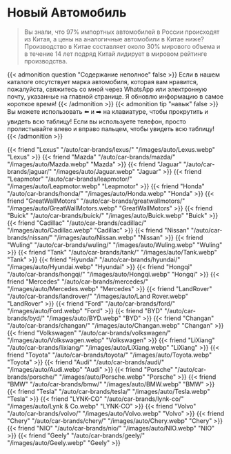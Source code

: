 # Новый Автомобиль

>Вы знали, что 97% импортных автомобилей в России происходят из Китая, а цены на аналогичные автомобили в Китае ниже? Производство в Китае составляет около 30% мирового объема и в течение 14 лет подряд Китай лидирует в мировом рейтинге производства.


{{< admonition question "Содержание неполное" false >}}
Если в нашем каталоге отсутствует марка автомобиля, которая вам нравится, пожалуйста, свяжитесь со мной через WhatsApp или электронную почту, указанные на главной странице. Я обновлю информацию в самое короткое время!
{{< /admonition >}}
{{< admonition tip "навык" false >}}
Вы можете использовать ⬅️ и ➡️ на клавиатуре, чтобы прокрутить и увидеть всю таблицу! Если вы используете телефон, просто пролистывайте влево и вправо пальцем, чтобы увидеть всю таблицу!
{{< /admonition >}}

{{< friend "Lexus" "/auto/car-brands/lexus/" "/images/auto/Lexus.webp" "Lexus" >}}
{{< friend "Mazda" "/auto/car-brands/mazda/" "/images/auto/Mazda.webp" "Mazda" >}}
{{< friend "Jaguar" "/auto/car-brands/jaguar/" "/images/auto/Jaguar.webp" "Jaguar" >}}
{{< friend "Leapmotor" "/auto/car-brands/leapmotor/" "/images/auto/Leapmotor.webp" "Leapmotor" >}}
{{< friend "Honda" "/auto/car-brands/honda/" "/images/auto/Honda.webp" "Honda" >}}
{{< friend "GreatWallMotors" "/auto/car-brands/greatwallmotors/" "/images/auto/GreatWallMotors.webp" "GreatWallMotors" >}}
{{< friend "Buick" "/auto/car-brands/buick/" "/images/auto/Buick.webp" "Buick" >}}
{{< friend "Cadillac" "/auto/car-brands/cadillac/" "/images/auto/Cadillac.webp" "Cadillac" >}}
{{< friend "Nissan" "/auto/car-brands/nissan/" "/images/auto/Nissan.webp" "Nissan" >}}
{{< friend "Wuling" "/auto/car-brands/wuling/" "/images/auto/Wuling.webp" "Wuling" >}}
{{< friend "Tank" "/auto/car-brands/tank/" "/images/auto/Tank.webp" "Tank" >}}
{{< friend "Hyundai" "/auto/car-brands/hyundai/" "/images/auto/Hyundai.webp" "Hyundai" >}}
{{< friend "Hongqi" "/auto/car-brands/hongqi/" "/images/auto/Hongqi.webp" "Hongqi" >}}
{{< friend "Mercedes" "/auto/car-brands/mercedes/" "/images/auto/Mercedes.webp" "Mercedes" >}}
{{< friend "LandRover" "/auto/car-brands/landrover/" "/images/auto/Land Rover.webp" "LandRover" >}}
{{< friend "Ford" "/auto/car-brands/ford/" "/images/auto/Ford.webp" "Ford" >}}
{{< friend "BYD" "/auto/car-brands/byd/" "/images/auto/BYD.webp" "BYD" >}}
{{< friend "Changan" "/auto/car-brands/changan/" "/images/auto/Changan.webp" "Changan" >}}
{{< friend "Volkswagen" "/auto/car-brands/volkswagen/" "/images/auto/Volkswagen.webp" "Volkswagen" >}}
{{< friend "LiXiang" "/auto/car-brands/lixiang/" "/images/auto/LiXiang.webp" "LiXiang" >}}
{{< friend "Toyota" "/auto/car-brands/toyota/" "/images/auto/Toyota.webp" "Toyota" >}}
{{< friend "Audi" "/auto/car-brands/audi/" "/images/auto/Audi.webp" "Audi" >}}
{{< friend "Porsche" "/auto/car-brands/porsche/" "/images/auto/Porsche.webp" "Porsche" >}}
{{< friend "BMW" "/auto/car-brands/bmw/" "/images/auto/BMW.webp" "BMW" >}}
{{< friend "Tesla" "/auto/car-brands/tesla/" "/images/auto/Tesla.webp" "Tesla" >}}
{{< friend "LYNK-CO" "/auto/car-brands/lynk-co/" "/images/auto/Lynk & Co.webp" "LYNK-CO" >}}
{{< friend "Volvo" "/auto/car-brands/volvo/" "/images/auto/Volvo.webp" "Volvo" >}}
{{< friend "Chery" "/auto/car-brands/chery/" "/images/auto/Chery.webp" "Chery" >}}
{{< friend "NIO" "/auto/car-brands/nio/" "/images/auto/NIO.webp" "NIO" >}}
{{< friend "Geely" "/auto/car-brands/geely/" "/images/auto/Geely.webp" "Geely" >}}

